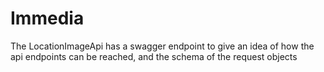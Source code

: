 # Immedia

The LocationImageApi has a swagger endpoint to give an idea of how the api endpoints can be reached, and the schema of the request objects

